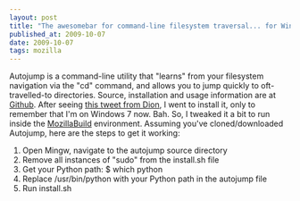 ```yaml
---
layout: post
title: "The awesomebar for command-line filesystem traversal... for Windows"
published_at: 2009-10-07
date: 2009-10-07
tags: mozilla
---
```


Autojump is a command-line utility that "learns" from your filesystem navigation via the "cd" command, and allows you to jump quickly to oft-travelled-to directories. Source, installation and usage information are at [Github](http://github.com/joelthelion/autojump). After seeing [this tweet from Dion](http://twitter.com/dalmaer/statuses/4685018591), I went to install it, only to remember that I'm on Windows 7 now. Bah. So, I tweaked it a bit to run inside the [MozillaBuild](https://developer.mozilla.org/En/Windows_Build_Prerequisites#MozillaBuild) environment. Assuming you've cloned/downloaded Autojump, here are the steps to get it working:

1.  Open Mingw, navigate to the autojump source directory
2.  Remove all instances of "sudo" from the install.sh file
3.  Get your Python path: $ which python
4.  Replace /usr/bin/python with your Python path in the autojump file
5.  Run install.sh